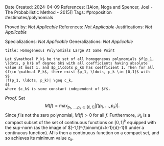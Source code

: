 Date Created: 2024-04-09
References: [[Alon, Noga and Spencer, Joel - The Probabilistic Method - 2015]]
Tags: #proposition #estimates/polynomials

Proved by: <i>Not Applicable</i>
References: <i>Not Applicable</i>
Justifications: <i>Not Applicable</i>

Specializations: <i>Not Applicable</i>
Generalizations: <i>Not Applicable</i>

```ad-proposition
title: Homogeneous Polynomials Large At Same Point

Let $\mathcal P_k$ be the set of all homogeneous polynomials $f(p_1, \ldots, p_k)$ of degree $k$ with all coefficients having absolute value at most 1, and $p_1\cdots p_k$ has coefficient 1. Then for all $f\in \mathcal P_k$, there exist $p_1, \ldots, p_k \in [0,1]$ with
$$
|f(p_1, \ldots, p_k)| \geq c_k,
$$
where $c_k$ is some constant independent of $f$.

```

<i>Proof.</i> Set
$$
M(f) = \max_{p_1, \ldots, p_k\in [0,1]}|f(p_1, \ldots, p_k)|.
$$
Since $f$ is not the zero polynomial, $M(f) > 0$ for all $f$. Furthermore, $\mathcal P_k$ is a compact subset of the set of continuous functions on $[0,1]^k$ equipped with the sup-norm (as the image of $[-1,1]^{\binom{d+k-1}{d}-1}$ under a continuous function). $M$ is then a continuous function on a compact set, and so achieves its minimum value $c_k$. 